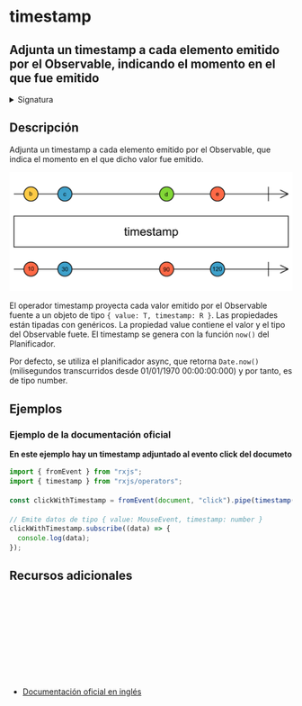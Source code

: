 # timestamp

<h2 class="subtitle">Adjunta un timestamp a cada elemento emitido por el Observable, indicando el momento en el que fue emitido</h2>

<details>
<summary>Signatura</summary>

### Firma

`timestamp<T>(scheduler: SchedulerLike = async): OperatorFunction<T, Timestamp<T>>`

### Parámetros

<table>
<tr><td>scheduler</td><td>Opcional. El valor por defecto es <code>async</code>.
Tipo: <code>SchedulerLike</code>.</td></tr>
</table>

## Retorna

`OperatorFunction<T, Timestamp<T>>:`

</details>

## Descripción

Adjunta un timestamp a cada elemento emitido por el Observable, que indica el momento en el que dicho valor fue emitido.

<img src="assets/images/marble-diagrams/utility/timestamp.png" alt="Diagrama de canicas del operador timestamp">

El operador timestamp proyecta cada valor emitido por el Observable fuente a un objeto de tipo `{ value: T, timestamp: R }`. Las propiedades están tipadas con genéricos. La propiedad value contiene el valor y el tipo del Observable fuete. El timestamp se genera con la función `now()` del Planificador.

Por defecto, se utiliza el planificador async, que retorna `Date.now()` (milisegundos transcurridos desde 01/01/1970 00:00:00:000) y por tanto, es de tipo number.

## Ejemplos

### Ejemplo de la documentación oficial

**En este ejemplo hay un timestamp adjuntado al evento click del documeto**

```javascript
import { fromEvent } from "rxjs";
import { timestamp } from "rxjs/operators";

const clickWithTimestamp = fromEvent(document, "click").pipe(timestamp());

// Emite datos de tipo { value: MouseEvent, timestamp: number }
clickWithTimestamp.subscribe((data) => {
  console.log(data);
});
```

<div class="additional-section">

## Recursos adicionales

<a target="_blank" href="https://github.com/ReactiveX/rxjs/blob/master/src/internal/operators/timestamp.ts">
<svg>
  <use xlink:href="/assets/icons/source.svg#source-code"></use>
</svg>
</a>
</div>

- <a target="_blank" href="https://rxjs.dev/api/operators/timestamp">Documentación oficial en inglés</a>
